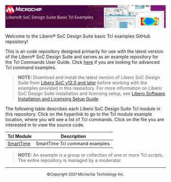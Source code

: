 <div class="header"align="center">
<img src="images/title.svg">
 </div>

Welcome to the Libero&reg; SoC Design Suite basic Tcl examples GitHub repository!

This is an code repository designed primarily for use with the latest version of the Libero&reg; SoC Design Suite and serves as an example repository for the Tcl Commands User Guide. Click [here](../advanced_tcl_examples/README.md) if you are looking for advanced Tcl command examples.

>**NOTE:** Download and install the latest version of Libero SoC Design Suite from [Libero SoC v12.0 and later](https://www.microsemi.com/product-directory/design-resources/1750-libero-soc#downloads) before working with the examples provided in this repository. For more information on Libero SoC Design Suite installation and licensing setup, see [Libero Software Installation and Licensing Setup Guide](https://www.microsemi.com/document-portal/doc_download/131602-libero-and-software-installation-and-licensing-setup-guide).

The following table describes each Libero SoC Design Suite Tcl module in this repository. Click on the hyperlink to go to the Tcl module example location, where you will see a list of Tcl commands. Click on the file you are interested in to view the source code.


|Tcl Module | Description |
|------------|-------------|
|[SmartTime](SmartTime) | SmartTime Tcl command examples.


>**NOTE:** An example is a group or collection of one or more Tcl scripts. The entire repository is managed by a moderator.


<hr/>
<p align="center"><sup>&copy;Copyright 2021 Microchip Technology Inc.</sup></p>
